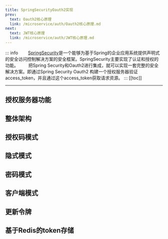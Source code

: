 ```yaml
---
title: SpringSecurityOauth2实现
prev:
  text: Oauth2核心原理
  link: /microservice/auth/Oauth2核心原理.md
next:
  text: JWT核心原理
  link: /microservice/auth/JWT核心原理.md
---
```

::: info
&#8195;&#8195;[SpringSecurity](SpringSecurity%E6%A0%B8%E5%BF%83%E5%8E%9F%E7%90%86.md)是一个能够为基于Spring的企业应用系统提供声明式的安全访问控制解决方案的安全框架。SpringSecurity主要实现了认证和授权的功能。
&#8195;&#8195;把Spring Security和Oauth2进行集成，就可以实现一套完整的安全解决方案。即通过Spring Security Oauth2 构建一个授权服务器验证access_token，并且通过这个access_token获取请求资源。
:::
[[toc]]
***

## 授权服务器功能

## 整体架构

## 授权码模式

## 隐式模式

## 密码模式

## 客户端模式

## 更新令牌

## 基于Redis的token存储
